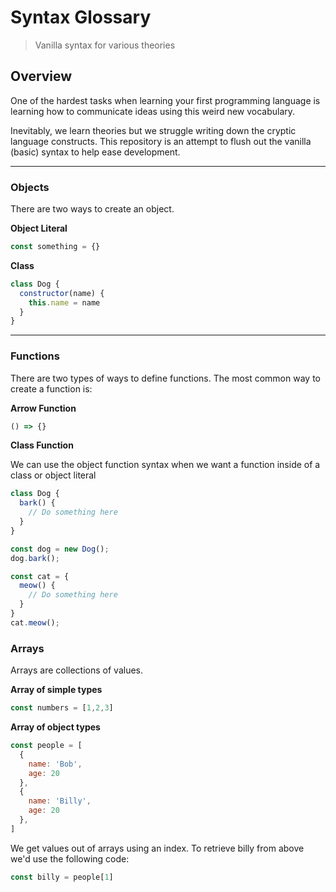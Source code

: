# Syntax Glossary

> Vanilla syntax for various theories

## Overview

One of the hardest tasks when learning your first programming language is learning how to communicate ideas using this weird new vocabulary.

Inevitably, we learn theories but we struggle writing down the cryptic language constructs.  This repository is an attempt to flush out the vanilla (basic) syntax to help ease development.

---

### Objects

There are two ways to create an object.

**Object Literal**

```js
const something = {}
```

**Class**

```js
class Dog {
  constructor(name) {
    this.name = name
  }
}
```

---

### Functions

There are two types of ways to define functions.  The most common way to create a function is:

**Arrow Function**

```js
() => {}
```

**Class Function**

We can use the object function syntax when we want a function inside of a class or object literal

```js
class Dog {
  bark() {
    // Do something here
  }
}

const dog = new Dog();
dog.bark();

const cat = {
  meow() {
    // Do something here
  }
}
cat.meow();
```

### Arrays

Arrays are collections of values.

**Array of simple types**

```js
const numbers = [1,2,3]
```

**Array of object types**

```js
const people = [
  {
    name: 'Bob',
    age: 20
  },
  {
    name: 'Billy',
    age: 20
  }, 
]
```

We get values out of arrays using an index.  To retrieve billy from above we'd use the following code:

```js
const billy = people[1]
```